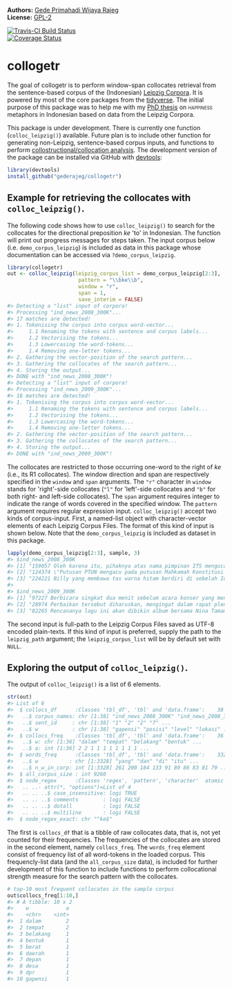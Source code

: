 
<!-- README.md is generated from README.Rmd. Please edit that file -->
**Authors:** [Gede Primahadi Wijaya Rajeg](https://figshare.com/authors/Gede_Primahadi_Wijaya_Rajeg/1234749)<br/> **License:** [GPL-2](https://www.gnu.org/licenses/old-licenses/gpl-2.0.en.html)<br/>

[![Travis-CI Build Status](https://travis-ci.com/gederajeg/collogetr.svg?branch=master)](https://travis-ci.com/gederajeg/collogetr)<br/> [![Coverage Status](https://img.shields.io/codecov/c/github/gederajeg/collogetr/master.svg)](https://codecov.io/github/gederajeg/collogetr?branch=master)

collogetr
=========

The goal of collogetr is to perform window-span collocates retrieval from the sentence-based corpus of the (Indonesian) [Leipzig Corpora](http://wortschatz.uni-leipzig.de/en/download). It is powered by most of the core packages from the [tidyverse](https://www.tidyverse.org). The initial purpose of this package was to help me with my [PhD thesis](http://rpubs.com/primahadi/ca_3d_metaphor_happiness_synonyms_Indonesian) on <span style="font-variant:small-caps;">happiness</span> metaphors in Indonesian based on data from the Leipzig Corpora.

This package is under development. There is currently one function (`colloc_leipzig()`) available. Future plan is to include other function for generating non-Leipzig, sentence-based corpus inputs, and functions to perform [collostructional/collocation analysis](http://www.linguistics.ucsb.edu/faculty/stgries/teaching/groningen/index.html). The development version of the package can be installed via GitHub with [devtools](https://github.com/hadley/devtools):

``` r
library(devtools)
install_github("gederajeg/collogetr")
```

Example for retrieving the collocates with `colloc_leipzig()`.
--------------------------------------------------------------

The following code shows how to use `colloc_leipzig()` to search for the collocates for the directional preposition *ke* 'to' in Indonesian. The function will print out progress messages for steps taken. The input corpus below (i.e. `demo_corpus_leipzig`) is included as data in this package whose documentation can be accessed via `?demo_corpus_leipzig`.

``` r
library(collogetr)
out <- colloc_leipzig(leipzig_corpus_list = demo_corpus_leipzig[2:3],
                       pattern = "\\bke\\b",
                       window = "r",
                       span = 1,
                       save_interim = FALSE)
#> Detecting a "list" input of corpora!
#> Processing "ind_news_2008_300K"...
#> 17 matches are detected!
#> 1. Tokenising the corpus into corpus word-vector...
#>     1.1 Renaming the tokens with sentence and corpus labels...
#>     1.2 Vectorising the tokens...
#>     1.3 Lowercasing the word-tokens...
#>     1.4 Removing one-letter tokens...
#> 2. Gathering the vector-position of the search pattern...
#> 3. Gathering the collocates of the search pattern...
#> 4. Storing the output...
#> DONE with "ind_news_2008_300K"!
#> Detecting a "list" input of corpora!
#> Processing "ind_news_2009_300K"...
#> 16 matches are detected!
#> 1. Tokenising the corpus into corpus word-vector...
#>     1.1 Renaming the tokens with sentence and corpus labels...
#>     1.2 Vectorising the tokens...
#>     1.3 Lowercasing the word-tokens...
#>     1.4 Removing one-letter tokens...
#> 2. Gathering the vector-position of the search pattern...
#> 3. Gathering the collocates of the search pattern...
#> 4. Storing the output...
#> DONE with "ind_news_2009_300K"!
```

The collocates are restricted to those occurring one-word to the right of *ke* (i.e., its R1 collocates). The window direction and span are respectively specified in the `window` and `span` arguments. The `"r"` character in `window` stands for 'right'-side collocates (`"l"` for 'left'-side collocates and `"b"` for both right- and left-side collocates). The `span` argument requires integer to indicate the range of words covered in the specified window. The `pattern` argument requires regular expression input. `colloc_leipzig()` accept two kinds of corpus-input. First, a named-list object with character-vector elements of each Leipzig Corpus Files. The format of this kind of input is shown below. Note that the `demo_corpus_leipzig` is included as dataset in this package.

``` r
lapply(demo_corpus_leipzig[2:3], sample, 3)
#> $ind_news_2008_300K
#> [1] "159057 Oleh karena itu, pihaknya atas nama pimpinan ITS mengucapkan terima kasih yang sebesar-besarnya kepada segenap masyarakat ITS yang telah ikut membantu selama proses visitasi dengan tulus."
#> [2] "124374 \"Putusan PTUN mengacu pada putusan Mahkamah Konstitusi (MK)."                                                                                                                              
#> [3] "224221 Billy yang membawa tas warna hitam berdiri di sebelah Iqbal."                                                                                                                               
#> 
#> $ind_news_2009_300K
#> [1] "97227 Berbicara singkat dua menit sebelum acara konser yang menampilkan operet dan lagu dari grup legendaris The Beatles, Peggy memperkenalkan Indonesia sebagai negeri ribuan pulau dan penduduk 200 juta, kemudian mengajak anak-anak itu mengunjungi Indonesia."
#> [2] "28974 Perbaikan tersebut diharuskan, mengingat dalam rapat pleno KPU diketahui bahwa masih ada masalah pada penghitungan perolehan suara di Nias Selatan."                                                                                                         
#> [3] "82265 Rencananya lagu ini akan dibikin album bersama Nina Tamam, Rika Roeslan dan Iga Mawarni."
```

The second input is full-path to the Leipzig Corpus Files saved as UTF-8 encoded plain-texts. If this kind of input is preferred, supply the path to the `leipzig_path` argument; the `leipzig_corpus_list` will be by default set with `NULL`.

Exploring the output of `colloc_leipzig()`.
-------------------------------------------

The output of `colloc_leipzig()` is a list of 6 elements.

``` r
str(out)
#> List of 6
#>  $ collocs_df      :Classes 'tbl_df', 'tbl' and 'data.frame':    38 obs. of  3 variables:
#>   ..$ corpus_names: chr [1:38] "ind_news_2008_300K" "ind_news_2008_300K" "ind_news_2008_300K" "ind_news_2008_300K" ...
#>   ..$ sent_id     : chr [1:38] "1" "2" "2" "7" ...
#>   ..$ w           : chr [1:38] "gapensi" "posisi" "level" "lokasi" ...
#>  $ collocs_freq    :Classes 'tbl_df', 'tbl' and 'data.frame':    36 obs. of  2 variables:
#>   ..$ w: chr [1:36] "dalam" "tempat" "belakang" "bentuk" ...
#>   ..$ a: int [1:36] 2 2 1 1 1 1 1 1 1 1 ...
#>  $ words_freq      :Classes 'tbl_df', 'tbl' and 'data.frame':    3328 obs. of  2 variables:
#>   ..$ w          : chr [1:3328] "yang" "dan" "di" "itu" ...
#>   ..$ n_w_in_corp: int [1:3328] 261 200 184 133 91 89 86 83 81 79 ...
#>  $ all_corpus_size : int 9260
#>  $ node_regex      :Classes 'regex', 'pattern', 'character'  atomic [1:1] \bke\b
#>   .. ..- attr(*, "options")=List of 4
#>   .. .. ..$ case_insensitive: logi TRUE
#>   .. .. ..$ comments        : logi FALSE
#>   .. .. ..$ dotall          : logi FALSE
#>   .. .. ..$ multiline       : logi FALSE
#>  $ node_regex_exact: chr "^ke$"
```

The first is `collocs_df` that is a tibble of raw collocates data, that is, not yet counted for their frequencies. The frequencies of the collocates are stored in the second element, namely `collocs_freq`. The `words_freq` element consist of frequency list of all word-tokens in the loaded corpus. This frequencly-list data (and the `all_corpus_size` data), is included for further development of this function to include functions to perform collocational strength measure for the search pattern with the collocates.

``` r
# top-10 most frequent collocates in the sample corpus
out$collocs_freq[1:10,]
#> # A tibble: 10 x 2
#>    w            a
#>    <chr>    <int>
#>  1 dalam        2
#>  2 tempat       2
#>  3 belakang     1
#>  4 bentuk       1
#>  5 berat        1
#>  6 daerah       1
#>  7 depan        1
#>  8 desa         1
#>  9 dpr          1
#> 10 gapensi      1
```
